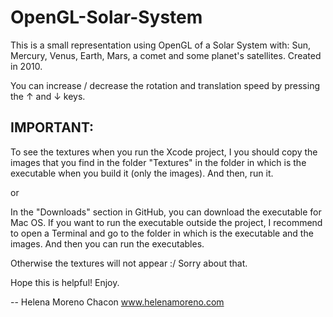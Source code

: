 OpenGL-Solar-System
===================

This is a small representation using OpenGL of a Solar System with: Sun, Mercury, Venus, Earth, Mars, a comet and some planet's satellites. Created in 2010.


You can increase / decrease the rotation and translation speed by pressing the ↑ and ↓ keys.


IMPORTANT:
----------

To see the textures when you run the Xcode project, I you should copy the images that you find in the folder "Textures" in the folder in which is the executable when you build it (only the images). And then, run it.

or

In the "Downloads" section in GitHub, you can download the executable for Mac OS. If you want to run the executable outside the project, I recommend to open a Terminal and go to the folder in which is the executable and the images. And then you can run the executables. 


Otherwise the textures will not appear :/ Sorry about that.


Hope this is helpful! Enjoy.

--
Helena Moreno Chacon
www.helenamoreno.com